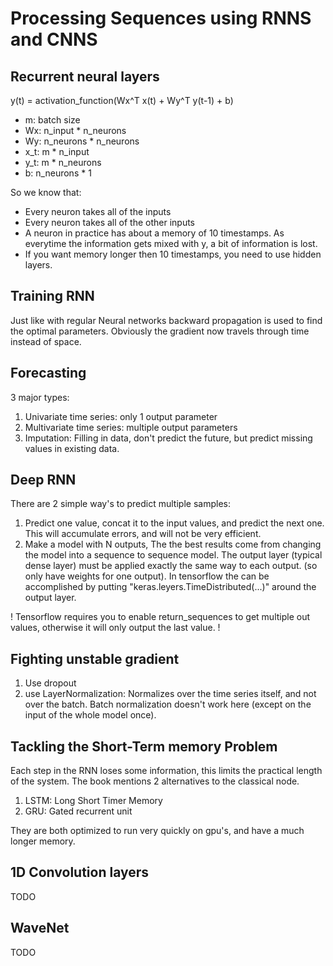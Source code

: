 # Processing Sequences using RNNS and CNNS

## Recurrent neural layers

y(t) = activation_function(Wx^T x(t) + Wy^T y(t-1) + b)

- m: batch size
- Wx: n_input * n_neurons
- Wy: n_neurons * n_neurons
- x_t: m * n_input
- y_t: m * n_neurons
- b: n_neurons * 1

So we know that:
- Every neuron takes all of the inputs
- Every neuron takes all of the other inputs
- A neuron in practice has about a memory of 10 timestamps. As everytime the information gets mixed with y, a bit of information is lost.
- If you want memory longer then 10 timestamps, you need to use hidden layers.

## Training RNN

Just like with regular Neural networks backward propagation is used to find the optimal parameters. Obviously the gradient now travels through time instead of space.

## Forecasting
3 major types:

1. Univariate time series: only 1 output parameter
2. Multivariate time series: multiple output parameters
3. Imputation: Filling in data, don't predict the future, but predict missing values in existing data.

## Deep RNN

There are 2 simple way's to predict multiple samples:

1. Predict one value, concat it to the input values, and predict the next one. This will accumulate errors, and will not be very efficient.
2. Make a model with N outputs, The the best results come from changing the model into a sequence to sequence model. The output layer (typical dense layer) must be applied exactly the same way to each output. (so only have weights for one output). In tensorflow the can be accomplished  by putting "keras.leyers.TimeDistributed(...)" around the output layer.

! Tensorflow requires you to enable return_sequences to get multiple out values, otherwise it will only output the last value. !

## Fighting unstable gradient

1. Use dropout
2. use LayerNormalization: Normalizes over the time series itself, and not over the batch. Batch normalization doesn't work here (except on the input of the whole model once).

## Tackling the Short-Term memory Problem
Each step in the RNN loses some information, this limits the practical length of the system. The book mentions 2 alternatives to the classical node.

1. LSTM: Long Short Timer Memory
2. GRU: Gated recurrent unit

They are both optimized to run very quickly on gpu's, and have a much longer memory.

## 1D Convolution layers
TODO

## WaveNet
TODO
